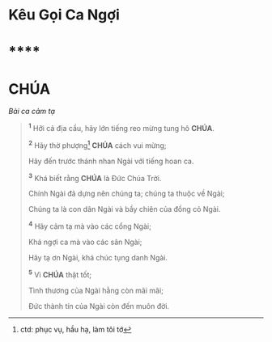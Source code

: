 # Kêu Gọi Ca Ngợi

# \*\*\*\*

# CHÚA

_Bài ca cảm tạ_

> <sup><b>1</b></sup> Hỡi cả địa cầu, hãy lớn tiếng reo mừng tung hô **CHÚA**.
>
> <sup><b>2</b></sup> Hãy thờ phượng[^1-e50e6276-3316-430b-a05b-fd0a15aff362] **CHÚA** cách vui mừng;
>
> Hãy đến trước thánh nhan Ngài với tiếng hoan ca.
>
> <sup><b>3</b></sup> Khá biết rằng **CHÚA** là Đức Chúa Trời.
>
> Chính Ngài đã dựng nên chúng ta; chúng ta thuộc về Ngài;
>
> Chúng ta là con dân Ngài và bầy chiên của đồng cỏ Ngài.
>
> <sup><b>4</b></sup> Hãy cảm tạ mà vào các cổng Ngài;
>
> Khá ngợi ca mà vào các sân Ngài;
>
> Hãy tạ ơn Ngài, khá chúc tụng danh Ngài.
>
> <sup><b>5</b></sup> Vì **CHÚA** thật tốt;
>
> Tình thương của Ngài hằng còn mãi mãi;
>
> Đức thành tín của Ngài còn đến muôn đời.

[^1-e50e6276-3316-430b-a05b-fd0a15aff362]: ctd: phục vụ, hầu hạ, làm tôi tớ
